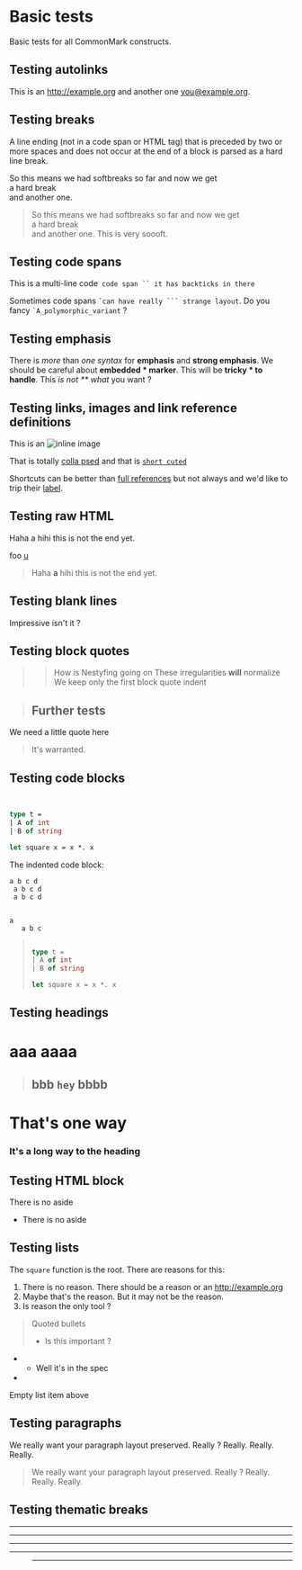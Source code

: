 Basic tests
===========

Basic tests for all CommonMark constructs.

## Testing autolinks 

This is an <http://example.org> and another one <you@example.org>.


## Testing breaks 

A line ending (not in a code span or HTML tag) that is preceded by two 
   or more spaces and does not occur at the end of a block is parsed as a
 hard line break.

So this means we had softbreaks so far and now we get  \
  a hard break     
 and another one.

> So this means we had softbreaks so far and now we get  \
>   a hard break     
>     and another one.
> This is very soooft.

## Testing code spans 

This is a multi-line code`
    code span `` it has backticks
  in there`

Sometimes code spans `` `can have
   really ```
 strange
      layout ``. Do you fancy `` `A_polymorphic_variant `` ? 


## Testing emphasis

There is _more_ than *one syntax* for __emphasis__ and **strong
emphasis**.  We should be careful about **embedded * marker**. This
will be **tricky * to handle**. This *is not ** what* you want ?


## Testing links, images and link reference definitions

This is an ![inline image](
  /heyho    (The
    multiline title))

  That is totally [colla    psed][] and 
    that is [`short cuted`]

Shortcuts can be better than [full references][`short 
cuted`] but not
     always and we'd like to trip their [label][`short    cuted`].

> [colla psed]: /hohoho "And again these 
>   multi
>     line titles"

 [`short cuted`]:    /veryshort   "But very
    important"
  

## Testing raw HTML

Haha <a>a</a><b2
               data="foo" > hihi this is not the end yet.

foo <a href="\*" />u</a>

>  Haha <a>a</a><b2
>               data="foo" > hihi this is not the end yet.

## Testing blank lines

    
     
Impressive isn't it ?

## Testing block quotes 


  >   > How is 
> > Nestyfing going on 
  >> These irregularities **will** normalize
> We keep only the first block quote indent 

>  ## Further tests #######  

  We need a little quote here
>  It's warranted.


## Testing code blocks

``` layout after info is not kept       
```

 ``` ocaml module M 

type t = 
| A of int
| B of string

let square x = x *. x
 ````   

The indented code block: 

    a b c d 
     a b c d
     a b c d
      

    a
       a b c


> ``` ocaml module M
> 
> type t = 
> | A of int
> | B of string
> 
> let square x = x *. x
> ````   


## Testing headings 

aaa
aaaa
========

> bbb `hey`
> bbbb
> --------

  # That's one way     
  
   ### It's a long way to the heading   

## Testing HTML block 

<aside>
<p>There is no aside</p>
</aside>

* <aside>
  <p>There is no aside</p>
  </aside>

## Testing lists 

The `square` function is the root. There are reasons for this:

 1. There is no reason. There should be a reason or an <http://example.org> 
2. Maybe that's the reason. But it may not be the reason. 
 3. Is reason the only tool ? 

> Quoted bullets
> * Is this important ? 
* * Well it's in the spec
*
Empty list item above

## Testing paragraphs 

   We really want your paragraph layout preserved. 
        Really ? 
      Really.
    Really.
Really.		


>   We really want your paragraph layout preserved. 
>        Really ? 
>      Really.
>    Really.
> Really.		
 


## Testing thematic breaks

 ***
  ---
   ___

_ _ _ _ _ 

>  *******
